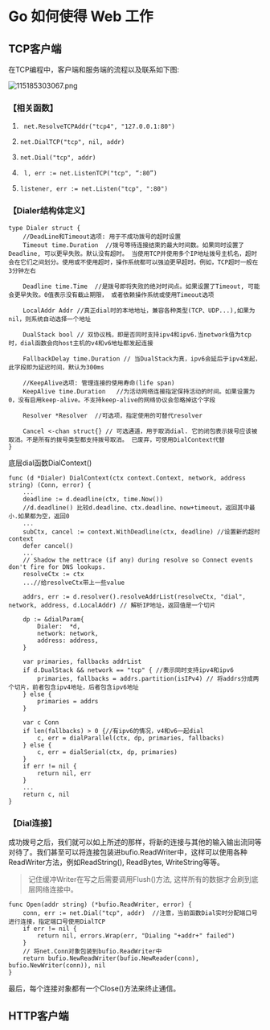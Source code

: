 # Go 如何使得 Web 工作

## TCP客户端

在TCP编程中，客户端和服务端的流程以及联系如下图:

![115185303067.png](https://upload-images.jianshu.io/upload_images/14738618-69206cb19c2ba80e.png?imageMogr2/auto-orient/strip%7CimageView2/2/w/1240)

### 【相关函数】

1. ` net.ResolveTCPAddr("tcp4", "127.0.0.1:80")`

2. `net.DialTCP("tcp", nil, addr)`

3. `net.Dial("tcp", addr)`

4. ` l, err := net.ListenTCP("tcp", “:80”)`

5. `listener, err := net.Listen("tcp", ":80")`

### 【Dialer结构体定义】

```$go
type Dialer struct {
    //DeadLine和Timeout选项: 用于不成功拨号的超时设置
    Timeout time.Duration  //拨号等待连接结束的最大时间数。如果同时设置了Deadline, 可以更早失败。默认没有超时。 当使用TCP并使用多个IP地址拨号主机名，超时会在它们之间划分。使用或不使用超时，操作系统都可以强迫更早超时。例如，TCP超时一般在3分钟左右
  
    Deadline time.Time  //是拨号即将失败的绝对时间点。如果设置了Timeout, 可能会更早失败。0值表示没有截止期限， 或者依赖操作系统或使用Timeout选项

    LocalAddr Addr //真正dial时的本地地址，兼容各种类型(TCP、UDP...),如果为nil，则系统自动选择一个地址

    DualStack bool // 双协议栈，即是否同时支持ipv4和ipv6.当network值为tcp时，dial函数会向host主机的v4和v6地址都发起连接

    FallbackDelay time.Duration // 当DualStack为真，ipv6会延后于ipv4发起，此字段即为延迟时间，默认为300ms

    //KeepAlive选项: 管理连接的使用寿命(life span)
    KeepAlive time.Duration   //为活动网络连接指定保持活动的时间。如果设置为0，没有启用keep-alive。不支持keep-alive的网络协议会忽略掉这个字段

    Resolver *Resolver  //可选项，指定使用的可替代resolver

    Cancel <-chan struct{} // 可选通道，用于取消dial. 它的闭包表示拨号应该被取消。不是所有的拨号类型都支持拨号取消。 已废弃，可使用DialContext代替
}
```

底层dial函数DialContext()

```$go
func (d *Dialer) DialContext(ctx context.Context, network, address string) (Conn, error) {
    ...
    deadline := d.deadline(ctx, time.Now()) 
    //d.deadline() 比较d.deadline、ctx.deadline、now+timeout，返回其中最小.如果都为空，返回0
    ...
    subCtx, cancel := context.WithDeadline(ctx, deadline) //设置新的超时context
    defer cancel()
    ...
    // Shadow the nettrace (if any) during resolve so Connect events don't fire for DNS lookups.
    resolveCtx := ctx
    ...//给resolveCtx带上一些value

    addrs, err := d.resolver().resolveAddrList(resolveCtx, "dial", network, address, d.LocalAddr) // 解析IP地址，返回值是一个切片

    dp := &dialParam{
        Dialer:  *d,
        network: network,
        address: address,
    }

    var primaries, fallbacks addrList
    if d.DualStack && network == "tcp" { //表示同时支持ipv4和ipv6
        primaries, fallbacks = addrs.partition(isIPv4) // 将addrs分成两个切片，前者包含ipv4地址，后者包含ipv6地址
    } else {
        primaries = addrs
    }

    var c Conn
    if len(fallbacks) > 0 {//有ipv6的情况，v4和v6一起dial
        c, err = dialParallel(ctx, dp, primaries, fallbacks)
    } else {
        c, err = dialSerial(ctx, dp, primaries)
    }
    if err != nil {
        return nil, err
    }
    ...
    return c, nil
}
```

### 【Dial连接】

成功拨号之后，我们就可以如上所述的那样，将新的连接与其他的输入输出流同等对待了。我们甚至可以将连接包装进bufio.ReadWriter中，这样可以使用各种ReadWriter方法，例如ReadString(), ReadBytes, WriteString等等。

> 记住缓冲Writer在写之后需要调用Flush()方法, 这样所有的数据才会刷到底层网络连接中。

```$go
func Open(addr string) (*bufio.ReadWriter, error) {
    conn, err := net.Dial("tcp", addr)  //注意，当前函数Dial实时分配端口号进行连接，指定端口号使用DialTCP
    if err != nil {
        return nil, errors.Wrap(err, "Dialing "+addr+" failed")
    }
    // 将net.Conn对象包装到bufio.ReadWriter中
    return bufio.NewReadWriter(bufio.NewReader(conn), bufio.NewWriter(conn)), nil
}
```

最后，每个连接对象都有一个Close()方法来终止通信。



## HTTP客户端

